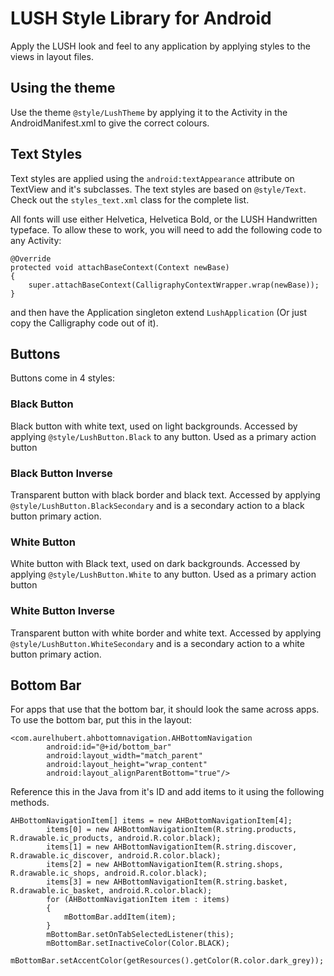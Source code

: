 # LUSH Style Library for Android
Apply the LUSH look and feel to any application by applying styles to the views in layout files.

## Using the theme
Use the theme `@style/LushTheme` by applying it to the Activity in the AndroidManifest.xml to give the correct colours.

## Text Styles
Text styles are applied using the `android:textAppearance` attribute on TextView and it's subclasses.
The text styles are based on `@style/Text`. Check out the `styles_text.xml` class for the complete list.

All fonts will use either Helvetica, Helvetica Bold, or the LUSH Handwritten typeface. To allow these to work,
you will need to add the following code to any Activity:

```
@Override
protected void attachBaseContext(Context newBase)
{
	super.attachBaseContext(CalligraphyContextWrapper.wrap(newBase));
}
```

and then have the Application singleton extend `LushApplication` (Or just copy the Calligraphy code out of it).

## Buttons
Buttons come in 4 styles:

### Black Button
Black button with white text, used on light backgrounds. Accessed by applying `@style/LushButton.Black`
to any button. Used as a primary action button

### Black Button Inverse
Transparent button with black border and black text. Accessed by applying `@style/LushButton.BlackSecondary`
and is a secondary action to a black button primary action.

### White Button
White button with Black text, used on dark backgrounds. Accessed by applying `@style/LushButton.White`
to any button. Used as a primary action button

### White Button Inverse
Transparent button with white border and white text. Accessed by applying `@style/LushButton.WhiteSecondary`
and is a secondary action to a white button primary action.

## Bottom Bar
For apps that use that the bottom bar, it should look the same across apps. To use the bottom bar, put this in the layout:
```
<com.aurelhubert.ahbottomnavigation.AHBottomNavigation
		android:id="@+id/bottom_bar"
		android:layout_width="match_parent"
		android:layout_height="wrap_content"
		android:layout_alignParentBottom="true"/>
```
Reference this in the Java from it's ID and add items to it using the following methods.
```
AHBottomNavigationItem[] items = new AHBottomNavigationItem[4];
		items[0] = new AHBottomNavigationItem(R.string.products, R.drawable.ic_products, android.R.color.black);
		items[1] = new AHBottomNavigationItem(R.string.discover, R.drawable.ic_discover, android.R.color.black);
		items[2] = new AHBottomNavigationItem(R.string.shops, R.drawable.ic_shops, android.R.color.black);
		items[3] = new AHBottomNavigationItem(R.string.basket, R.drawable.ic_basket, android.R.color.black);
		for (AHBottomNavigationItem item : items)
		{
			mBottomBar.addItem(item);
		}
		mBottomBar.setOnTabSelectedListener(this);
		mBottomBar.setInactiveColor(Color.BLACK);
		mBottomBar.setAccentColor(getResources().getColor(R.color.dark_grey));
```